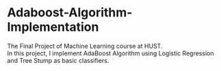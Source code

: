 # Adaboost-Algorithm-Implementation

The Final Project of Machine Learning course at HUST.<br>
In this project, I implement AdaBoost Algorithm using Logistic Regression and Tree Stump as basic classifiers.
